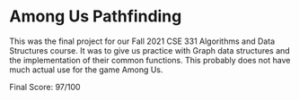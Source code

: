 # Among Us Pathfinding

This was the final project for our Fall 2021 CSE 331 Algorithms and Data Structures course.
It was to give us practice with Graph data structures and the implementation of their common functions.
This probably does not have much actual use for the game Among Us.

Final Score: 97/100
